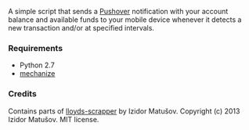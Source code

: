 A simple script that sends a [Pushover](https://pushover.net/) notification
with your account balance and available funds to your mobile device whenever it
detects a new transaction and/or at specified intervals.

### Requirements ###
- Python 2.7
- [mechanize](http://wwwsearch.sourceforge.net/mechanize/)

### Credits ###
Contains parts of [lloyds-scrapper](https://github.com/izidormatusov/lloyds-scrapper) by Izidor Matušov.
Copyright (c) 2013 Izidor Matušov. MIT license.
